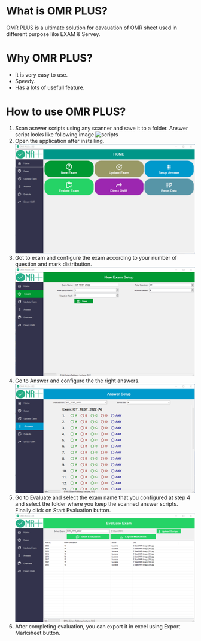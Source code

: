 # What is OMR PLUS? 
OMR PLUS is a ultimate solution for eavauation of OMR sheet used in different purpose like EXAM  & Servey.
# Why OMR PLUS? 
- It is very easy to use. 
- Speedy.
- Has a lots of usefull feature. 
# How to use OMR PLUS? 
1. Scan asnwer scripts using any scanner and save it to a folder. Answer script looks like following image
![scripts](https://github.com/mgriit/OMRPLUS/blob/main/4.jpg "Answer Scripts of OMRPlUS")
2. Open the application after installing.
![home_page](https://github.com/mgriit/OMRPLUS/blob/main/1.png "Home Page of OMRPlUS")
3. Got to exam and configure the exam according to your number of question and mark distribution.
![exam](https://github.com/mgriit/OMRPLUS/blob/main/5.png "Exam Page of OMRPlUS")
4. Go to Answer and configure the the right answers.
![answer](https://github.com/mgriit/OMRPLUS/blob/main/2.png "Answer Page of OMRPlUS")
5. Go to Evaluate and select the exam name that you configured at step 4 and select the folder where you keep the scanned answer scripts. Finally click on Start Evaluation button. 
![Evaluate](https://github.com/mgriit/OMRPLUS/blob/main/3.png "Evaluation Page of OMRPlUS")
6. After completing evaluation, you can export it in excel using Export Marksheet button. 
